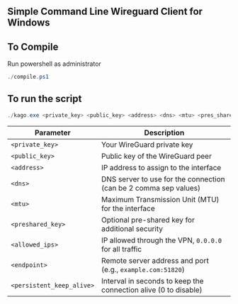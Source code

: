 ## Simple Command Line Wireguard Client for Windows

## To Compile

Run powershell as administrator
```powershell
./compile.ps1
```

## To run the script
```powershell
./kago.exe <private_key> <public_key> <address> <dns> <mtu> <pres_shared_key> <allowed_ips> <endpoint> <persistent_keep_alive>
```

| Parameter                 | Description                                                       |
| ------------------------- |-------------------------------------------------------------------|
| `<private_key>`           | Your WireGuard private key                                        |
| `<public_key>`            | Public key of the WireGuard peer                                  |
| `<address>`               | IP address to assign to the interface                             |
| `<dns>`                   | DNS server to use for the connection  (can be 2 comma sep values) |
| `<mtu>`                   | Maximum Transmission Unit (MTU) for the interface                 |
| `<preshared_key>`         | Optional pre-shared key for additional security                   |
| `<allowed_ips>`           | IP allowed through the VPN, `0.0.0.0` for all traffic             |
| `<endpoint>`              | Remote server address and port (e.g., `example.com:51820`)        |
| `<persistent_keep_alive>` | Interval in seconds to keep the connection alive (0 to disable)   |
